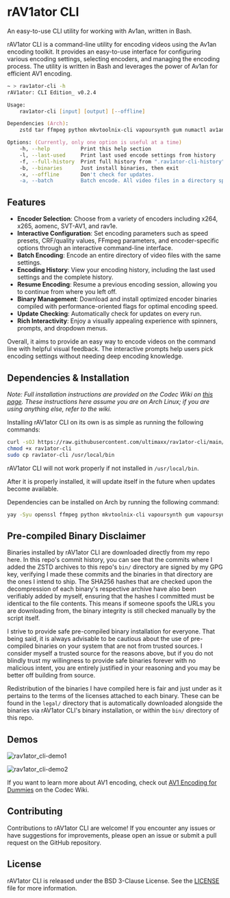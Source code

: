 # rAV1ator CLI

An easy-to-use CLI utility for working with Av1an, written in Bash.

rAV1ator CLI is a command-line utility for encoding videos using the Av1an encoding toolkit. It provides an easy-to-use interface for configuring various encoding settings, selecting encoders, and managing the encoding process. The utility is written in Bash and leverages the power of Av1an for efficient AV1 encoding.

```zsh
~ > rav1ator-cli -h
rAV1ator: CLI Edition_ v0.2.4

Usage:
	rav1ator-cli [input] [output] [--offline]

Dependencies (Arch):
	zstd tar ffmpeg python mkvtoolnix-cli vapoursynth gum numactl av1an ffms2 vapoursynth-plugin-bestsource-git

Options: (Currently, only one option is useful at a time)
	-h, --help			Print this help section
	-l, --last-used		Print last used encode settings from history
	-f, --full-history	Print full history from ".rav1ator-cli-history" file
	-b, --binaries		Just install binaries, then exit
	-x, --offline		Don't check for updates.
	-a, --batch			Batch encode. All video files in a directory specified after this flag are encoded.
```

## Features

- **Encoder Selection**: Choose from a variety of encoders including x264, x265, aomenc, SVT-AV1, and rav1e.
- **Interactive Configuration**: Set encoding parameters such as speed presets, CRF/quality values, FFmpeg parameters, and encoder-specific options through an interactive command-line interface.
- **Batch Encoding**: Encode an entire directory of video files with the same settings.
- **Encoding History**: View your encoding history, including the last used settings and the complete history.
- **Resume Encoding**: Resume a previous encoding session, allowing you to continue from where you left off.
- **Binary Management**: Download and install optimized encoder binaries compiled with performance-oriented flags for optimal encoding speed.
- **Update Checking**: Automatically check for updates on every run.
- **Rich Interactivity**: Enjoy a visually appealing experience with spinners, prompts, and dropdown menus.

Overall, it aims to provide an easy way to encode videos on the command line with helpful visual feedback. The interactive prompts help users pick encoding settings without needing deep encoding knowledge.

## Dependencies & Installation

*Note: Full installation instructions are provided on the Codec Wiki on [this page](https://wiki.x266.mov/docs/utilities/rav1ator-cli). These instructions here assume you are on Arch Linux; if you are using anything else, refer to the wiki.*

Installing rAV1ator CLI on its own is as simple as running the following commands:

```bash
curl -sOJ https://raw.githubusercontent.com/ultimaxx/rav1ator-cli/main/rav1ator-cli
chmod +x rav1ator-cli
sudo cp rav1ator-cli /usr/local/bin
```

rAV1ator CLI will not work properly if not installed in `/usr/local/bin`.

After it is properly installed, it will update itself in the future when updates become available.

Dependencies can be installed on Arch by running the following command:

```bash
yay -Syu openssl ffmpeg python mkvtoolnix-cli vapoursynth gum vapoursynth-plugin-bestsource-git av1an ffms2
```

## Pre-compiled Binary Disclaimer

Binaries installed by rAV1ator CLI are downloaded directly from my repo here. In this repo's commit history, you can see that the commits where I added the ZSTD archives to this repo's `bin/` directory are signed by my GPG key, verifying I made these commits and the binaries in that directory are the ones I intend to ship. The SHA256 hashes that are checked upon the decompression of each binary's respective archive have also been verifiably added by myself, ensuring that the hashes I committed must be identical to the file contents. This means if someone spoofs the URLs you are downloading from, the binary integrity is still checked manually by the script itself.

I strive to provide safe pre-compiled binary installation for everyone. That being said, it is always advisable to be cautious about the use of pre-compiled binaries on your system that are not from trusted sources. I consider myself a trusted source for the reasons above, but if you do not blindly trust my willingness to provide safe binaries forever with no malicious intent, you are entirely justified in your reasoning and you may be better off building from source.

Redistribution of the binaries I have compiled here is fair and just under as it pertains to the terms of the licenses attached to each binary. These can be found in the `legal/` directory that is automatically downloaded alongside the binaries via rAV1ator CLI's binary installation, or within the `bin/` directory of this repo.

## Demos

![rav1ator_cli-demo1](./static/rav1ator_cli_demo1.avif)

![rav1ator_cli-demo2](./static/rav1ator_cli_demo2.avif)

If you want to learn more about AV1 encoding, check out [AV1 Encoding for Dummies](https://wiki.x266.mov/blog/av1-encoding-for-dummies) on the Codec Wiki.

## Contributing

Contributions to rAV1ator CLI are welcome! If you encounter any issues or have suggestions for improvements, please open an issue or submit a pull request on the GitHub repository.

## License

rAV1ator CLI is released under the BSD 3-Clause License. See the [LICENSE](LICENSE) file for more information.
